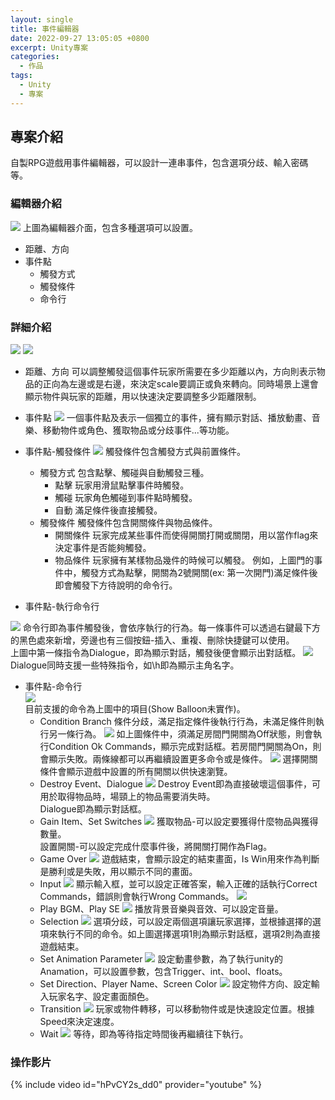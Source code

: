 ```yaml
---
layout: single
title: 事件編輯器
date: 2022-09-27 13:05:05 +0800
excerpt: Unity專案
categories:
  - 作品
tags:
  - Unity
  - 專案
---
```


## 專案介紹

自製RPG遊戲用事件編輯器，可以設計一連串事件，包含選項分歧、輸入密碼等。

### 編輯器介紹
![](/assets/imgs/Unity/EventEditor/Editor.jpg)
上圖為編輯器介面，包含多種選項可以設置。
* 距離、方向
* 事件點
    * 觸發方式
    * 觸發條件
    * 命令行

### 詳細介紹
![](/assets/imgs/Unity/EventEditor/DisDir.jpg)
![](/assets/imgs/Unity/EventEditor/DisHint.jpg)
* 距離、方向
可以調整觸發這個事件玩家所需要在多少距離以內，方向則表示物品的正向為左邊或是右邊，來決定scale要調正或負來轉向。同時場景上還會顯示物件與玩家的距離，用以快速決定要調整多少距離限制。

* 事件點
![](/assets/imgs/Unity/EventEditor/EventPoint.jpg)
一個事件點及表示一個獨立的事件，擁有顯示對話、播放動畫、音樂、移動物件或角色、獲取物品或分歧事件...等功能。  
* 事件點-觸發條件
![](/assets/imgs/Unity/EventEditor/Condition.png)
觸發條件包含觸發方式與前置條件。
    * 觸發方式
    包含點擊、觸碰與自動觸發三種。
        * 點擊
        玩家用滑鼠點擊事件時觸發。
        * 觸碰
        玩家角色觸碰到事件點時觸發。
        * 自動
        滿足條件後直接觸發。
    * 觸發條件
    觸發條件包含開關條件與物品條件。
        * 開關條件
        玩家完成某些事件而使得開關打開或關閉，用以當作flag來決定事件是否能夠觸發。
        * 物品條件
        玩家擁有某樣物品幾件的時候可以觸發。
例如，上圖門的事件中，觸發方式為點擊，開關為2號開關(ex: 第一次開門)滿足條件後即會觸發下方待說明的命令行。
* 事件點-執行命令行  

![](/assets/imgs/Unity/EventEditor/Command.jpg)
命令行即為事件觸發後，會依序執行的行為。每一條事件可以透過右鍵最下方的黑色處來新增，旁邊也有三個按鈕-插入、重複、刪除快捷鍵可以使用。  
上圖中第一條指令為Dialogue，即為顯示對話，觸發後便會顯示出對話框。
![](/assets/imgs/Unity/EventEditor/Dialogue.jpg)
Dialogue同時支援一些特殊指令，如\h即為顯示主角名字。
* 事件點-命令行  
![](/assets/imgs/Unity/EventEditor/NewCommand.png)  
目前支援的命令為上圖中的項目(Show Balloon未實作)。  
    * Condition Branch
    條件分歧，滿足指定條件後執行行為，未滿足條件則執行另一條行為。
    ![](/assets/imgs/Unity/EventEditor/Branch.jpg)
    如上圖條件中，須滿足房間門開關為Off狀態，則會執行Condition Ok Commands，顯示完成對話框。若房間門開關為On，則會顯示失敗。兩條線都可以再繼續設置更多命令或是條件。
    ![](/assets/imgs/Unity/EventEditor/BranchSwitches.png)
    選擇開關條件會顯示遊戲中設置的所有開關以供快速瀏覽。
    * Destroy Event、Dialogue
    ![](/assets/imgs/Unity/EventEditor/DesDia.jpg)
    Destroy Event即為直接破壞這個事件，可用於取得物品時，場頸上的物品需要消失時。  
    Dialogue即為顯示對話框。
    * Gain Item、Set Switches
    ![](/assets/imgs/Unity/EventEditor/ItemSwitches.jpg)
    獲取物品-可以設定要獲得什麼物品與獲得數量。  
    設置開關-可以設定完成什麼事件後，將開關打開作為Flag。
    * Game Over
    ![](/assets/imgs/Unity/EventEditor/GameOver.jpg)
    遊戲結束，會顯示設定的結束畫面，Is Win用來作為判斷是勝利或是失敗，用以顯示不同的畫面。
    * Input
    ![](/assets/imgs/Unity/EventEditor/Input.jpg)
    顯示輸入框，並可以設定正確答案，輸入正確的話執行Correct Commands，錯誤則會執行Wrong Commands。
    ![](/assets/imgs/Unity/EventEditor/InputBox.jpg)
    * Play BGM、Play SE
    ![](/assets/imgs/Unity/EventEditor/Audio.jpg)
    播放背景音樂與音效、可以設定音量。
    * Selection
    ![](/assets/imgs/Unity/EventEditor/Selection.jpg)
    選項分歧，可以設定兩個選項讓玩家選擇，並根據選擇的選項來執行不同的命令。如上圖選擇選項1則為顯示對話框，選項2則為直接遊戲結束。
    * Set Animation Parameter
    ![](/assets/imgs/Unity/EventEditor/Animation.jpg)
    設定動畫參數，為了執行unity的Anamation，可以設置參數，包含Trigger、int、bool、floats。
    * Set Direction、Player Name、Screen Color
    ![](/assets/imgs/Unity/EventEditor/DNC.jpg)
    設定物件方向、設定輸入玩家名字、設定畫面顏色。
    * Transition
    ![](/assets/imgs/Unity/EventEditor/Transition.jpg)
    玩家或物件轉移，可以移動物件或是快速設定位置。根據Speed來決定速度。
    * Wait
    ![](/assets/imgs/Unity/EventEditor/Wait.jpg)
    等待，即為等待指定時間後再繼續往下執行。

### 操作影片
{% include video id="hPvCY2s_dd0" provider="youtube" %}